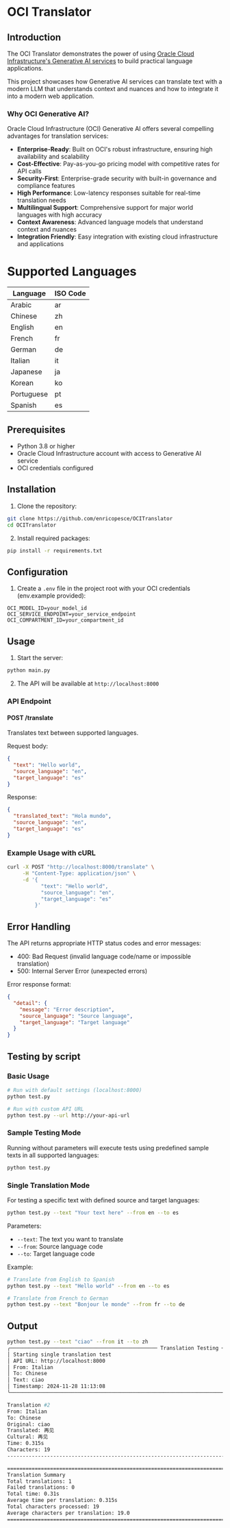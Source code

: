 # OCI Translator

## Introduction

The OCI Translator demonstrates the power of using [Oracle Cloud Infrastructure's Generative AI services](https://www.oracle.com/artificial-intelligence/generative-ai/generative-ai-service/) to build practical language applications. 

This project showcases how Generative AI services can translate text with a modern LLM that understands context and nuances and how to integrate it into a modern web application.

### Why OCI Generative AI?

Oracle Cloud Infrastructure (OCI) Generative AI offers several compelling advantages for translation services:

- **Enterprise-Ready**: Built on OCI's robust infrastructure, ensuring high availability and scalability
- **Cost-Effective**: Pay-as-you-go pricing model with competitive rates for API calls
- **Security-First**: Enterprise-grade security with built-in governance and compliance features
- **High Performance**: Low-latency responses suitable for real-time translation needs
- **Multilingual Support**: Comprehensive support for major world languages with high accuracy
- **Context Awareness**: Advanced language models that understand context and nuances
- **Integration Friendly**: Easy integration with existing cloud infrastructure and applications

# Supported Languages

| Language   | ISO Code |
| ---------- | -------- |
| Arabic     | ar       |
| Chinese    | zh       |
| English    | en       |
| French     | fr       |
| German     | de       |
| Italian    | it       |
| Japanese   | ja       |
| Korean     | ko       |
| Portuguese | pt       |
| Spanish    | es       |

## Prerequisites

- Python 3.8 or higher
- Oracle Cloud Infrastructure account with access to Generative AI service
- OCI credentials configured

## Installation

1. Clone the repository:

```bash
git clone https://github.com/enricopesce/OCITranslator
cd OCITranslator
```

2. Install required packages:

```bash
pip install -r requirements.txt
```

## Configuration

1. Create a `.env` file in the project root with your OCI credentials (env.example provided):

```env
OCI_MODEL_ID=your_model_id
OCI_SERVICE_ENDPOINT=your_service_endpoint
OCI_COMPARTMENT_ID=your_compartment_id
```

## Usage

1. Start the server:

```bash
python main.py
```

2. The API will be available at `http://localhost:8000`


### API Endpoint

#### POST /translate

Translates text between supported languages.

Request body:

```json
{
  "text": "Hello world",
  "source_language": "en",
  "target_language": "es"
}
```

Response:

```json
{
  "translated_text": "Hola mundo",
  "source_language": "en",
  "target_language": "es"
}
```

### Example Usage with cURL

```bash
curl -X POST "http://localhost:8000/translate" \
     -H "Content-Type: application/json" \
     -d '{
           "text": "Hello world",
           "source_language": "en",
           "target_language": "es"
         }'
```

## Error Handling

The API returns appropriate HTTP status codes and error messages:

- 400: Bad Request (invalid language code/name or impossible translation)
- 500: Internal Server Error (unexpected errors)

Error response format:

```json
{
  "detail": {
    "message": "Error description",
    "source_language": "Source language",
    "target_language": "Target language"
  }
}
```

## Testing by script

### Basic Usage

```bash
# Run with default settings (localhost:8000)
python test.py

# Run with custom API URL
python test.py --url http://your-api-url
```

### Sample Testing Mode

Running without parameters will execute tests using predefined sample texts in all supported languages:

```bash
python test.py
```

### Single Translation Mode

For testing a specific text with defined source and target languages:

```bash
python test.py --text "Your text here" --from en --to es
```

Parameters:

- `--text`: The text you want to translate
- `--from`: Source language code
- `--to`: Target language code

Example:

```bash
# Translate from English to Spanish
python test.py --text "Hello world" --from en --to es

# Translate from French to German
python test.py --text "Bonjour le monde" --from fr --to de
```

## Output

```bash
python test.py --text "ciao" --from it --to zh
╭──────────────────────────────────────────────── Translation Testing ─────────────────────────────────────────────────╮
│ Starting single translation test                                                                                     │
│ API URL: http://localhost:8000                                                                                       │
│ From: Italian                                                                                                        │
│ To: Chinese                                                                                                          │
│ Text: ciao                                                                                                           │
│ Timestamp: 2024-11-28 11:13:08                                                                                       │
╰──────────────────────────────────────────────────────────────────────────────────────────────────────────────────────╯

Translation #2
From: Italian
To: Chinese
Original: ciao
Translated: 再见
Cultural: 再见
Time: 0.315s
Characters: 19
--------------------------------------------------------------------------------

================================================================================
Translation Summary
Total translations: 1
Failed translations: 0
Total time: 0.31s
Average time per translation: 0.315s
Total characters processed: 19
Average characters per translation: 19.0
================================================================================
```
